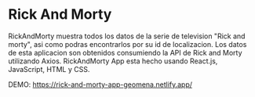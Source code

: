 # Rick And Morty 

RickAndMorty muestra todos los datos de la serie de television "Rick and morty", asi como podras encontrarlos por su id de localizacion.
Los datos de esta aplicacion son obtenidos consumiendo la API de Rick and Morty utilizando Axios.
RickAndMorty App esta hecho usando React.js, JavaScript, HTML y CSS.

DEMO: https://rick-and-morty-app-geomena.netlify.app/
